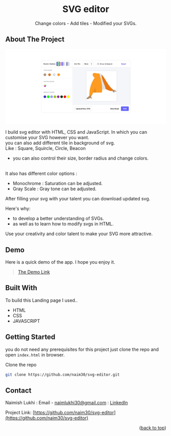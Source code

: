 <div id="top"></div>

<br />
<div align="center">
  <h1 align="center">SVG editor</h1>

  <p align="center">
    Change colors - Add tiles - Modified your SVGs.
  </p>
</div>

## About The Project

![Landing page Screenshot](public/svg-editor.jpg)

I build svg editor with HTML, CSS and JavaScript. In which you can customise your SVG however you want.
<br>
you can also add different tile in background of svg.
<br/>
Like : Square, Squircle, Circle, Beacon

- you can also control their size, border radius and change colors.

<br/>
  It also has different color options :

- Monochrome : Saturation can be adjusted.
- Gray Scale : Gray tone can be adjusted.

After filling your svg with your talent you can download updated svg.

Here's why:

- to develop a better understanding of SVGs.
- as well as to learn how to modify svgs in HTML.

Use your creativity and color talent to make your SVG more attractive.

## Demo

Here is a quick demo of the app. I hope you enjoy it.

> [The Demo Link](https://naim30.github.io/svg-editor/)

## Built With

To build this Landing page I used..

- HTML
- CSS
- JAVASCRIPT

## Getting Started

you do not need any prerequisites for this project just clone the repo and open `index.html` in browser.

Clone the repo

```sh
git clone https://github.com/naim30/svg-editor.git
```

## Contact

Naimish Lukhi :
Email - naimlukhi30@gmail.com :
[LinkedIn](https://www.linkedin.com/in/naimish-lukhi-a2b14a1b9)

Project Link: [https://github.com/naim30/svg-editor](https://github.com/naim30/svg-editor)

<p align="right">(<a href="#top">back to top</a>)</p>

